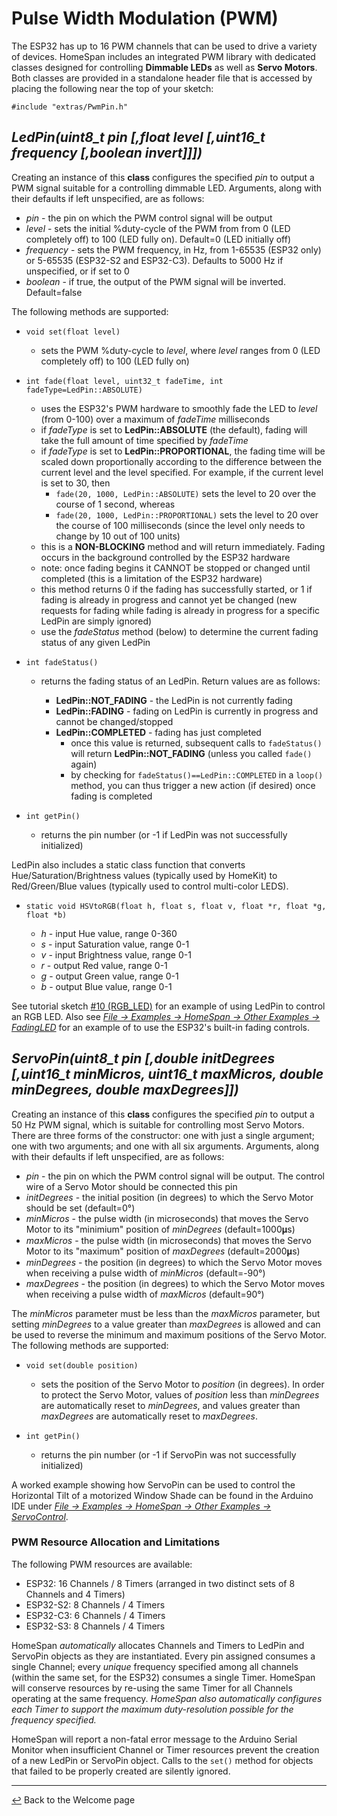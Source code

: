 # Pulse Width Modulation (PWM)

The ESP32 has up to 16 PWM channels that can be used to drive a variety of devices.  HomeSpan includes an integrated PWM library with dedicated classes designed for controlling **Dimmable LEDs** as well as **Servo Motors**.  Both classes are provided in a standalone header file that is accessed by placing the following near the top of your sketch:

`#include "extras/PwmPin.h"`

## *LedPin(uint8_t pin [,float level [,uint16_t frequency [,boolean invert]]])*

Creating an instance of this **class** configures the specified *pin* to output a PWM signal suitable for a controlling dimmable LED.  Arguments, along with their defaults if left unspecified, are as follows:

  * *pin* - the pin on which the PWM control signal will be output
  * *level* - sets the initial %duty-cycle of the PWM from from 0 (LED completely off) to 100 (LED fully on).  Default=0 (LED initially off)
  * *frequency* - sets the PWM frequency, in Hz, from 1-65535 (ESP32 only) or 5-65535 (ESP32-S2 and ESP32-C3).  Defaults to 5000 Hz if unspecified, or if set to 0
  * *boolean* - if true, the output of the PWM signal will be inverted.  Default=false
 
 The following methods are supported:

* `void set(float level)`

  * sets the PWM %duty-cycle to *level*, where *level* ranges from 0 (LED completely off) to 100 (LED fully on)

* `int fade(float level, uint32_t fadeTime, int fadeType=LedPin::ABSOLUTE)`

  * uses the ESP32's PWM hardware to smoothly fade the LED to *level* (from 0-100) over a maximum of *fadeTime* milliseconds
  * if *fadeType* is set to **LedPin::ABSOLUTE** (the default), fading will take the full amount of time specified by *fadeTime*
  * if *fadeType* is set to **LedPin::PROPORTIONAL**, the fading time will be scaled down proportionally according to the difference between the current level and the level specified.  For example, if the current level is set to 30, then
    * `fade(20, 1000, LedPin::ABSOLUTE)` sets the level to 20 over the course of 1 second, whereas
    * `fade(20, 1000, LedPin::PROPORTIONAL)` sets the level to 20 over the course of 100 milliseconds (since the level only needs to change by 10 out of 100 units)
  * this is a **NON-BLOCKING** method and will return immediately.  Fading occurs in the background controlled by the ESP32 hardware
  * note: once fading begins it CANNOT be stopped or changed until completed (this is a limitation of the ESP32 hardware)
  * this method returns 0 if the fading has successfully started, or 1 if fading is already in progress and cannot yet be changed (new requests for fading while fading is already in progress for a specific LedPin are simply ignored)
  * use the *fadeStatus* method (below) to determine the current fading status of any given LedPin

* `int fadeStatus()`

  * returns the fading status of an LedPin.  Return values are as follows:
  
    * **LedPin::NOT_FADING** - the LedPin is not currently fading
    * **LedPin::FADING** - fading on LedPin is currently in progress and cannot be changed/stopped
    * **LedPin::COMPLETED** - fading has just completed  
      * once this value is returned, subsequent calls to `fadeStatus()` will return **LedPin::NOT_FADING** (unless you called `fade()` again)
      * by checking for `fadeStatus()==LedPin::COMPLETED` in a `loop()` method, you can thus trigger a new action (if desired) once fading is completed
  
* `int getPin()`

  * returns the pin number (or -1 if LedPin was not successfully initialized)
  
LedPin also includes a static class function that converts Hue/Saturation/Brightness values (typically used by HomeKit) to Red/Green/Blue values (typically used to control multi-color LEDS).

* `static void HSVtoRGB(float h, float s, float v, float *r, float *g, float *b)`

  * *h* - input Hue value, range 0-360
  * *s* - input Saturation value, range 0-1
  * *v* - input Brightness value, range 0-1
  * *r* - output Red value, range 0-1
  * *g* - output Green value, range 0-1
  * *b* - output Blue value, range 0-1

See tutorial sketch [#10 (RGB_LED)](../examples/10-RGB_LED) for an example of using LedPin to control an RGB LED.  Also see [*File → Examples → HomeSpan → Other Examples → FadingLED*](../examples/Other%20Examples/FadingLED) for an example of to use the ESP32's built-in fading controls.

## *ServoPin(uint8_t pin [,double initDegrees [,uint16_t minMicros, uint16_t maxMicros, double minDegrees, double maxDegrees]])*

Creating an instance of this **class** configures the specified *pin* to output a 50 Hz PWM signal, which is suitable for controlling most Servo Motors.  There are three forms of the constructor: one with just a single argument; one with two arguments; and one with all six arguments.  Arguments, along with their defaults if left unspecified, are as follows:

  * *pin* - the pin on which the PWM control signal will be output.  The control wire of a Servo Motor should be connected this pin
  * *initDegrees* - the initial position (in degrees) to which the Servo Motor should be set (default=0°)
  * *minMicros* - the pulse width (in microseconds) that moves the Servo Motor to its "minimium" position of *minDegrees* (default=1000𝛍s)
  * *maxMicros* - the pulse width (in microseconds) that moves the Servo Motor to its "maximum" position of *maxDegrees* (default=2000𝛍s)
  * *minDegrees* - the position (in degrees) to which the Servo Motor moves when receiving a pulse width of *minMicros* (default=-90°)
  * *maxDegrees* - the position (in degrees) to which the Servo Motor moves when receiving a pulse width of *maxMicros* (default=90°)

The *minMicros* parameter must be less than the *maxMicros* parameter, but setting *minDegrees* to a value greater than *maxDegrees* is allowed and can be used to reverse the minimum and maximum positions of the Servo Motor. The following methods are supported:

* `void set(double position)`

  * sets the position of the Servo Motor to *position* (in degrees).  In order to protect the Servo Motor, values of *position* less than *minDegrees* are automatically reset to *minDegrees*, and values greater than *maxDegrees* are automatically reset to *maxDegrees*.
  
* `int getPin()`

  * returns the pin number (or -1 if ServoPin was not successfully initialized)

A worked example showing how ServoPin can be used to control the Horizontal Tilt of a motorized Window Shade can be found in the Arduino IDE under [*File → Examples → HomeSpan → Other Examples → ServoControl*](../examples/Other%20Examples/ServoControl).

### PWM Resource Allocation and Limitations

The following PWM resources are available:

* ESP32: 16 Channels / 8 Timers (arranged in two distinct sets of 8 Channels and 4 Timers)
* ESP32-S2: 8 Channels / 4 Timers
* ESP32-C3: 6 Channels / 4 Timers
* ESP32-S3: 8 Channels / 4 Timers

HomeSpan *automatically* allocates Channels and Timers to LedPin and ServoPin objects as they are instantiated. Every pin assigned consumes a single Channel;  every *unique* frequency specified among all channels (within the same set, for the ESP32) consumes a single Timer.  HomeSpan will conserve resources by re-using the same Timer for all Channels operating at the same frequency.  *HomeSpan also automatically configures each Timer to support the maximum duty-resolution possible for the frequency specified.*

HomeSpan will report a non-fatal error message to the Arduino Serial Monitor when insufficient Channel or Timer resources prevent the creation of a new LedPin or ServoPin object.  Calls to the `set()` method for objects that failed to be properly created are silently ignored.

---

[↩️](../README.md) Back to the Welcome page
